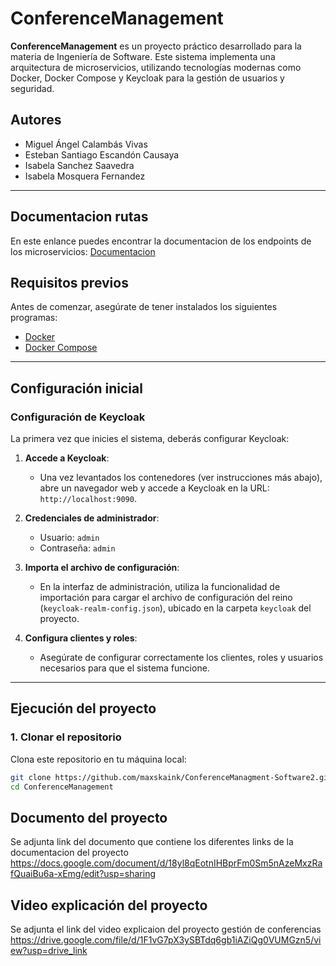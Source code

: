 # ConferenceManagement

**ConferenceManagement** es un proyecto práctico desarrollado para la materia de Ingeniería de Software. Este sistema implementa una arquitectura de microservicios, utilizando tecnologías modernas como Docker, Docker Compose y Keycloak para la gestión de usuarios y seguridad.

## Autores

- Miguel Ángel Calambás Vivas
- Esteban Santiago Escandón Causaya
- Isabela Sanchez Saavedra
- Isabela Mosquera Fernandez

---
## Documentacion rutas
En este enlance puedes encontrar la documentacion de los endpoints de los microservicios:
[Documentacion](https://documenter.getpostman.com/view/38742501/2sAYBXAAhN)

## Requisitos previos

Antes de comenzar, asegúrate de tener instalados los siguientes programas:

- [Docker](https://www.docker.com/)
- [Docker Compose](https://docs.docker.com/compose/)

---

## Configuración inicial

### Configuración de Keycloak

La primera vez que inicies el sistema, deberás configurar Keycloak:

1. **Accede a Keycloak**:
   - Una vez levantados los contenedores (ver instrucciones más abajo), abre un navegador web y accede a Keycloak en la URL: `http://localhost:9090`.

2. **Credenciales de administrador**:
   - Usuario: `admin`
   - Contraseña: `admin`

3. **Importa el archivo de configuración**:
   - En la interfaz de administración, utiliza la funcionalidad de importación para cargar el archivo de configuración del reino (`keycloak-realm-config.json`), ubicado en la carpeta `keycloak` del proyecto.

4. **Configura clientes y roles**:
   - Asegúrate de configurar correctamente los clientes, roles y usuarios necesarios para que el sistema funcione.

---

## Ejecución del proyecto

### 1. Clonar el repositorio

Clona este repositorio en tu máquina local:

```bash
git clone https://github.com/maxskaink/ConferenceManagment-Software2.git
cd ConferenceManagement
```
## Documento del proyecto
Se adjunta link del documento que contiene los diferentes links de la documentacion del proyecto
https://docs.google.com/document/d/18yl8qEotnIHBprFm0Sm5nAzeMxzRafQuaiBu6a-xEmg/edit?usp=sharing
## Video explicación del proyecto 
Se adjunta el link del video explicaion del proyecto gestión de conferencias
https://drive.google.com/file/d/1F1vG7pX3ySBTdq6gb1iAZiQg0VUMGzn5/view?usp=drive_link
